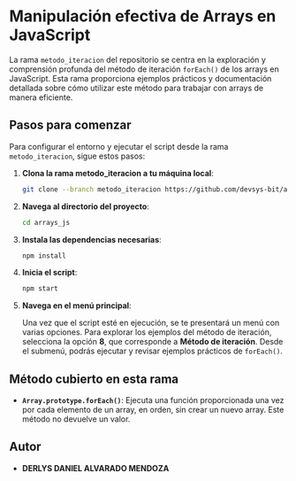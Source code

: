 # Manipulación efectiva de Arrays en JavaScript

La rama `metodo_iteracion` del repositorio se centra en la exploración y comprensión profunda del método de iteración `forEach()` de los arrays en JavaScript. Esta rama proporciona ejemplos prácticos y documentación detallada sobre cómo utilizar este método para trabajar con arrays de manera eficiente.

## Pasos para comenzar

Para configurar el entorno y ejecutar el script desde la rama `metodo_iteracion`, sigue estos pasos:

1. **Clona la rama metodo_iteracion a tu máquina local**:

   ```bash
   git clone --branch metodo_iteracion https://github.com/devsys-bit/arrays_js.git
   ```

2. **Navega al directorio del proyecto**:

   ```bash
   cd arrays_js
   ```

3. **Instala las dependencias necesarias**:

   ```bash
   npm install
   ```

4. **Inicia el script**:

   ```bash
   npm start
   ```

5. **Navega en el menú principal**:

   Una vez que el script esté en ejecución, se te presentará un menú con varias opciones. Para explorar los ejemplos del método de iteración, selecciona la opción **8**, que corresponde a **Método de iteración**. Desde el submenú, podrás ejecutar y revisar ejemplos prácticos de `forEach()`.

## Método cubierto en esta rama

- **`Array.prototype.forEach()`**: Ejecuta una función proporcionada una vez por cada elemento de un array, en orden, sin crear un nuevo array. Este método no devuelve un valor.

## Autor

- **DERLYS DANIEL ALVARADO MENDOZA**